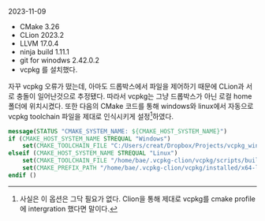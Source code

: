 2023-11-09
- CMake 3.26
- CLion 2023.2
- LLVM 17.0.4
- ninja build 1.11.1
- git for winodws 2.42.0.2
- vcpkg 
를 설치했다.

자꾸 vcpkg 오류가 떴는데, 아마도 드롭박스에서 파일을 제어하기 때문에 CLion과 서로 충돌이 일어난것으로 추정됐다. 따라서 vcpkg는 그냥 드롭박스가 아닌 로컬 home 폴더에 위치시켰다. 
또한 다음의 CMake 코드를 통해 windows와 linux에서 자동으로 vcpkg toolchain 파일을 제대로 인식시키게 설정[^1]하였다.
```cmake
message(STATUS "CMAKE_SYSTEM_NAME: ${CMAKE_HOST_SYSTEM_NAME}")
if (CMAKE_HOST_SYSTEM_NAME STREQUAL "Windows")
    set(CMAKE_TOOLCHAIN_FILE "C:/Users/creat/Dropbox/Projects/vcpkg_win/scripts/buildsystems/vcpkg.cmake")
elseif (CMAKE_HOST_SYSTEM_NAME STREQUAL "Linux")
    set(CMAKE_TOOLCHAIN_FILE "/home/bae/.vcpkg-clion/vcpkg/scripts/buildsystems/vcpkg.cmake")
    set(CMAKE_PREFIX_PATH "/home/bae/.vcpkg-clion/vcpkg/installed/x64-linux" ${CMAKE_PREFIX_PATH})
endif ()
```
[^1]: 사실은 이 옵션은 그닥 필요가 없다. Clion을 통해 제대로 vcpkg를 cmake profile에 intergration 했다면 말이다.